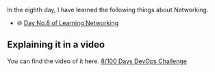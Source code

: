 In the eighth day, I have learned the following things about Networking.

- 🌐 [Day No.8 of Learning Networking](../PDFs/Computer-Networking-5.pdf)


## **Explaining it in a video**

You can find the video of it here. [8/100 Days DevOps Challenge]()